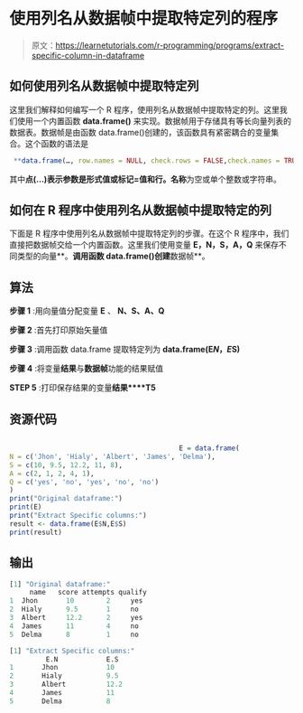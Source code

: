 # 使用列名从数据帧中提取特定列的程序

> 原文：<https://learnetutorials.com/r-programming/programs/extract-specific-column-in-dataframe>

## 如何使用列名从数据帧中提取特定列

这里我们解释如何编写一个 R 程序，使用列名从数据帧中提取特定的列。这里我们使用一个内置函数 **data.frame()** 来实现。数据帧用于存储具有等长向量列表的数据表。数据帧是由函数 data.frame()创建的，该函数具有紧密耦合的变量集合。这个函数的语法是

```r
 **data.frame(…, row.names = NULL, check.rows = FALSE,check.names = TRUE, fix.empty.names = TRUE,stringsAsFactors = default.stringsAsFactors())** 

```

其中**点(...)**表示参数是形式值或标记=值和**行。名称**为空或单个整数或字符串。

## 如何在 R 程序中使用列名从数据帧中提取特定的列

下面是 R 程序中使用列名从数据帧中提取特定列的步骤。在这个 R 程序中，我们直接把数据帧交给一个内置函数。这里我们使用变量 **E，N，S，A，Q** 来保存不同类型的向量**。**调用函数 data.frame()创建**数据帧**。

## 算法

**步骤 1** :用向量值分配变量 **E** 、 **N、S、A、Q**

**步骤 2** :首先打印原始矢量值

**步骤 3** :调用函数 data.frame 提取特定列为 **data.frame(E$N，E$S)**

**步骤 4** :将变量**结果**与**数据帧**功能的结果赋值

**STEP 5** :打印保存结果的变量**结果****T5**

## 资源代码

```r

                                          E = data.frame(
N = c('Jhon', 'Hialy', 'Albert', 'James', 'Delma'),
S = c(10, 9.5, 12.2, 11, 8),
A = c(2, 1, 2, 4, 1),
Q = c('yes', 'no', 'yes', 'no', 'no')
)
print("Original dataframe:")
print(E)
print("Extract Specific columns:")
result <- data.frame(E$N,E$S)
print(result)

```

## 输出

```r
[1] "Original dataframe:"
     name   score attempts qualify
1  Jhon       10        2     yes
2  Hialy      9.5       1     no
3  Albert     12.2      2     yes
4  James      11        4     no
5  Delma      8         1     no

[1] "Extract Specific columns:"
         E.N            E.S
1       Jhon            10
2       Hialy           9.5
3       Albert          12.2
4       James           11
5       Delma           8 
```